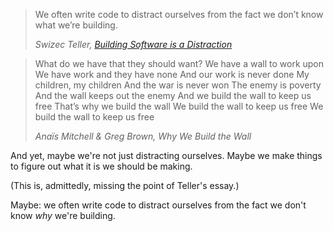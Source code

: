 > We often write code to distract ourselves from the fact we don’t know what we’re building.
>
> <cite>Swizec Teller, *[Building Software is a Distraction](https://swizec.com/blog/building-software-is-a-distraction/swizec/9200)*</cite>

> What do we have that they should want?
> We have a wall to work upon
> We have work and they have none
> And our work is never done
> My children, my children
> And the war is never won
> The enemy is poverty
> And the wall keeps out the enemy
> And we build the wall to keep us free
> That’s why we build the wall
> We build the wall to keep us free
> We build the wall to keep us free
>
> <cite>Anaïs Mitchell & Greg Brown, *Why We Build the Wall*</cite>

And yet, maybe we're not just distracting ourselves.
Maybe we make things to figure out what it is we should be making.

(This is, admittedly, missing the point of Teller's essay.)

Maybe: we often write code to distract ourselves from the fact we don't know *why* we're building.